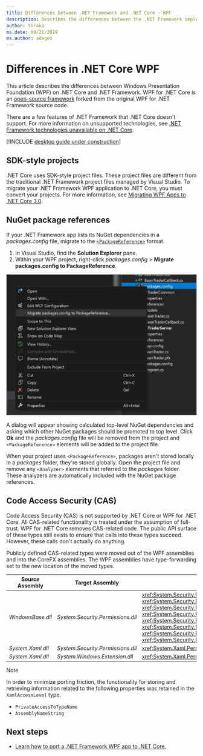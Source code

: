 ```yaml
---
title: Differences between .NET Framework and .NET Core - WPF
description: Describes the differences between the .NET Framework implementation of Windows Presentation Foundation (WPF) and .NET Core WPF. When migrating your app, you should consider these incompatibilities.
author: thraka
ms.date: 09/21/2019
ms.author: adegeo
---
```


# Differences in .NET Core WPF

This article describes the differences between Windows Presentation Foundation (WPF) on .NET Core and .NET Framework. WPF for .NET Core is an [open-source framework](https://github.com/dotnet/wpf) forked from the original WPF for .NET Framework source code.

There are a few features of .NET Framework that .NET Core doesn't support. For more information on unsupported technologies, see [.NET Framework technologies unavailable on .NET Core](../../core/porting/net-framework-tech-unavailable.md).

[!INCLUDE [desktop guide under construction](../../../includes/desktop-guide-preview-note.md)]

## SDK-style projects

.NET Core uses SDK-style project files. These project files are different from the traditional .NET Framework project files managed by Visual Studio. To migrate your .NET Framework WPF application to .NET Core, you must convert your projects. For more information, see [Migrating WPF Apps to .NET Core 3.0](convert-project-from-net-framework.md).

## NuGet package references

If your .NET Framework app lists its NuGet dependencies in a *packages.config* file, migrate to the [`<PackageReference>`](/nuget/consume-packages/package-references-in-project-files) format.

01. In Visual Studio, find the **Solution Explorer** pane.
01. Within your WPF project, right-click *packages.config* > **Migrate packages.config to PackageReference**.

![Upgrading to PackageReference](media/differences-from-net-framework/package-reference-migration.png)

A dialog will appear showing calculated top-level NuGet dependencies and asking which other NuGet packages should be promoted to top level. Click **Ok** and the *packages.config* file will be removed from the project and `<PackageReference>` elements will be added to the project file.

When your project uses `<PackageReference>`, packages aren't stored locally in a *packages* folder, they're stored globally. Open the project file and remove any `<Analyzer>` elements that referred to the *packages* folder. These analyzers are automatically included with the NuGet package references.

## Code Access Security (CAS)

Code Access Security (CAS) is not supported by .NET Core or WPF for .NET Core. All CAS-related functionality is treated under the assumption of full-trust. WPF for .NET Core removes CAS-related code. The public API surface of these types still exists to ensure that calls into these types succeed. However, these calls don't actually do anything.

Publicly defined CAS-related types were moved out of the WPF assemblies and into the CoreFX assemblies. The WPF assemblies have type-forwarding set to the new location of the moved types.

| Source Assembly | Target Assembly | Type                |
| --------------- | --------------- | ------------------- |
| *WindowsBase.dll* | *System.Security.Permissions.dll* | <xref:System.Security.Permissions.MediaPermission> <br /> <xref:System.Security.Permissions.MediaPermissionAttribute> <br /> <xref:System.Security.Permissions.MediaPermissionAudio> <br /> <xref:System.Security.Permissions.MediaPermissionImage> <br /> <xref:System.Security.Permissions.MediaPermissionVideo> <br /> <xref:System.Security.Permissions.WebBrowserPermission> <br /> <xref:System.Security.Permissions.WebBrowserPermissionAttribute> <br /> <xref:System.Security.Permissions.WebBrowserPermissionLevel> |
| *System.Xaml.dll* | *System.Security.Permissions.dll* | <xref:System.Xaml.Permissions.XamlLoadPermission> |
| *System.Xaml.dll* | *System.Windows.Extension.dll*    | <xref:System.Xaml.Permissions.XamlAccessLevel><br/> |

> [!NOTE]
> In order to minimize porting friction, the functionality for storing and retrieving information related to the following properties was retained in the `XamlAccessLevel` type.
>
> - `PrivateAccessToTypeName`
> - `AssemblyNameString`



## Next steps

- [Learn how to port a .NET Framework WPF app to .NET Core.](convert-project-from-net-framework.md)

